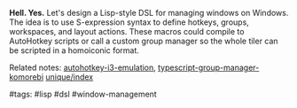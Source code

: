 **Hell. Yes.** Let's design a Lisp-style DSL for managing windows on Windows. The idea is to use S-expression syntax to define hotkeys, groups, workspaces, and layout actions. These macros could compile to AutoHotkey scripts or call a custom group manager so the whole tiler can be scripted in a homoiconic format.

Related notes: [autohotkey-i3-emulation](autohotkey-i3-emulation.md), [typescript-group-manager-komorebi](typescript-group-manager-komorebi.md) [unique/index](../../unique/index.md)

#tags: #lisp #dsl #window-management
